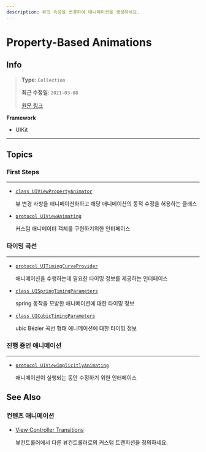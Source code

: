 ```yaml
---
description: 뷰의 속성을 변경하여 애니메이션을 생성하세요.
---
```


# Property-Based Animations

## Info

> **Type**: `Collection`
>
> **최근 수정일**: `2021-03-08`
>
> [원문 링크](https://developer.apple.com/documentation/uikit/animation_and_haptics/property-based_animations)

**Framework**

- UIKit

---

## Topics

### First Steps

---

- [`class UIViewPropertyAnimator`](UIViewPropertyAnimator.md)

  뷰 변경 사항을 애니메이션화하고 해당 애니메이션의 동적 수정을 허용하는 클래스

- [`protocol UIViewAnimating`](https://developer.apple.com/documentation/uikit/uiviewanimating)

  커스텀 애니메이터 객체를 구현하기위한 인터페이스

### 타이밍 곡선

---

- [`protocol UITimingCurveProvider`](https://developer.apple.com/documentation/uikit/uitimingcurveprovider)

  애니메이션을 수행하는데 필요한 타이밍 정보를 제공하는 인터페이스

- [`class UISpringTimingParameters`](https://developer.apple.com/documentation/uikit/uispringtimingparameters)

  spring 동작을 모방한 애니메이션에 대한 타이밍 정보

- [`class UICubicTimingParameters`](https://developer.apple.com/documentation/uikit/uicubictimingparameters)

  ubic Bézier 곡선 형태 애니메이션에 대한 타이밍 정보

### 진행 중인 애니메이션

---

- [`protocol UIViewImplicitlyAnimating`](https://developer.apple.com/documentation/uikit/uiviewimplicitlyanimating)

  애니메이션이 실행되는 동안 수정하기 위한 인터페이스

## See Also

### 컨텐츠 애니메이션

- [View Controller Transitions](View_Controller_Transitionss.md)

  뷰컨트롤러에서 다른 뷰컨트롤러로의 커스텀 트랜지션을 정의하세요.

